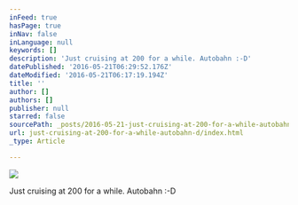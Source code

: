 ```yaml
---
inFeed: true
hasPage: true
inNav: false
inLanguage: null
keywords: []
description: 'Just cruising at 200 for a while. Autobahn :-D'
datePublished: '2016-05-21T06:29:52.176Z'
dateModified: '2016-05-21T06:17:19.194Z'
title: ''
author: []
authors: []
publisher: null
starred: false
sourcePath: _posts/2016-05-21-just-cruising-at-200-for-a-while-autobahn-d.md
url: just-cruising-at-200-for-a-while-autobahn-d/index.html
_type: Article

---
```

![](https://the-grid-user-content.s3-us-west-2.amazonaws.com/778e16e1-f462-4ad6-af09-fa5e3a20f6f6.jpg)

Just cruising at 200 for a while. Autobahn :-D